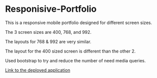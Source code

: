 # Responisive-Portfolio
This is a responsive mobile portfolio designed for different screen sizes.

The 3 screen sizes are 400, 768, and 992. 

The layouts for 768 & 992 are very similar.

The layout for the 400 sized screen is different than the other 2.

Used bootstrap to try and reduce the number of need media queries.

[Link to the deployed application](https://https://duffieldml.github.io/Responisive-Portfolio/)
